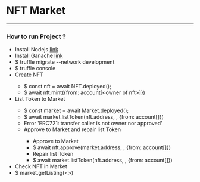 <h1> NFT Market </h1>
<hr>
<h3> How to run Project ? </h3>
<ul>
  <li>Install Nodejs <a href="https://nodejs.org/en/">link</a></li>
  <li>Install Ganache <a href="https://trufflesuite.com/ganache/index.html">link</a></li>
  <li>$ truffle migrate --network development</li>  
  <li>$ truffle console</li>  
  <li>Create NFT</li> 
  <ul>
    <li>$ const nft = await NFT.deployed();</li> 
    <li>$ await nft.mint({from: account[&lt;owner of nft&gt;]})</li> 
  </ul>
  <li>List Token to Market</li> 
  <ul>
    <li>$ const market = await Market.deployed();</li> 
    <li>$ await market.listToken(nft.address, <token Id>, {from: account[<owner of nft>]})</li> 
    <li>Error 'ERC721: transfer caller is not owner nor approved'</li> 
    <li>Approve to Market and repair list Token</li> 
    <ul>
      <li>Approve to Market </li>
      <li>$ await nft.approve(market.address, <token Id>, {from: account[<owner of nft>]})</li> 
      <li>Repair list Token </li>
      <li>$ await market.listToken(nft.address, <token Id>, {from: account[<owner of nft>]})</li>
    </ul>
  </ul>
  <li>Check NFT in Market</li> 
  <li>$ market.getListing(<>)</li> 
</ul>

